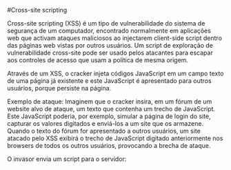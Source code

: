 #Cross-site scripting

Cross-site scripting (XSS) é um tipo de vulnerabilidade do sistema de segurança de um computador, encontrado normalmente em aplicações web que activam ataques maliciosos ao injectarem client-side script dentro das páginas web vistas por outros usuários. Um script de exploração de vulnerabilidade cross-site pode ser usado pelos atacantes para escapar aos controles de acesso que usam a política de mesma origem.

Através de um XSS, o cracker injeta códigos JavaScript em um campo texto de uma página já existente e este JavaScript é apresentado para outros usuários, porque persiste na página.

Exemplo de ataque: Imaginem que o cracker insira, em um fórum de um website alvo de ataque, um texto que contenha um trecho de JavaScript. Este JavaScript poderia, por exemplo, simular a página de login do site, capturar os valores digitados e enviá-los a um site que os armazene. Quando o texto do fórum for apresentado a outros usuários, um site atacado pelo XSS exibirá o trecho de JavaScript digitado anteriormente nos browsers de todos os outros usuários, provocando a brecha de ataque.

O invasor envia um script para o servidor:<script>malicious.js... = SYN onde o servidor recebe o script e interpreta uma nova página inserindo o código como resposta da requisição ao atacante = SYN/ACK.

Por fim, o atacante recebe a resposta em seu browser = ACK

Nota: Se você estiver usando plugins/extensões em seu navegador como: NoScript ou o Google chrome com o "XSS Auditor" habilitado, os ataques de Cross Site Scripting em sites que estejam vulneráveis não irão funcionar.



#Proteção

Apesar de várias ocorrências de XSS e das diferentes formas de exploração, impedir a própria vulnerabilidade é conceitualmente simples. O que a torna problemática na prática é a dificuldade de identificar todos os campos da aplicação onde há dados manipulados pelo usuário e que serão posteriormente exibidos em tela. A causa do XSS refletido e persistente é que estes dados são inseridos em respostas da aplicação sem validação. Para eliminar tais vulnerabilidades, o primeiro passo é identificar todas as instâncias dentro da aplicação em que os dados são colocados nas respostas das requisições. Uma vez identificados os locais destes dados, é necessário realizar os seguintes procedimentos:

1) Validação de Entrada
2) Validação de Saída



Referência: https://pt.wikipedia.org/wiki/Cross-site_scripting